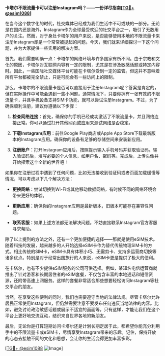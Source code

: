 **卡塔尔不限流量卡可以注册Instagram吗？——一份详尽指南[[TG💪+ @esim1088](https://t.me/s/esim1088)]**

在当今这个数字化的时代，社交媒体已经成为我们生活中不可或缺的一部分。无论是在国内还是海外，Instagram作为全球最受欢迎的社交平台之一，吸引了无数用户的关注。然而，对于身处卡塔尔的用户来说，是否能够使用本地的不限流量卡来注册Instagram却是一个常常被提起的问题。今天，我们就来详细探讨一下这个问题，并为大家提供一些实用的解决方案。

首先，我们需要明确一点：卡塔尔的网络环境与许多国家有所不同。由于宗教和文化的原因，卡塔尔对互联网内容有一定的限制，尤其是在涉及敏感话题或特定内容时。因此，一些国际社交媒体平台可能在卡塔尔受到一定的监管。但这并不意味着所有平台都被完全禁止，只是可能会有一些访问上的限制。

那么，卡塔尔的不限流量卡是否可以直接用于注册Instagram呢？答案是肯定的，但在实际操作中可能会遇到一些小问题。通常情况下，只要你拥有一张有效的不限流量卡，并且手机设备支持SIM卡功能，就可以尝试注册Instagram。不过，为了确保顺利注册，建议你遵循以下步骤：

1. **检查网络连接**：首先，确保你的手机已经成功激活了不限流量卡，并且网络连接正常。你可以通过打开其他网页或应用来测试网络是否稳定。

2. **下载Instagram应用**：前往Google Play商店或Apple App Store下载最新版本的Instagram应用。确保你的设备有足够的存储空间来安装新应用。

3. **注册账户**：打开Instagram应用后，按照提示输入手机号码并获取验证码。输入验证码后，填写必要的个人信息，如用户名、密码等。完成后，上传头像并开始探索这个全新的世界吧！

如果你在注册过程中遇到了任何问题，比如无法接收到验证码或者页面加载缓慢等情况，可以考虑以下几个解决方法：

- **更换网络**：尝试切换到Wi-Fi或其他移动数据网络，有时候不同的网络环境会带来更好的体验。
  
- **更新应用**：确保你的Instagram应用是最新版本，旧版本可能存在兼容性问题。
  
- **联系客服**：如果上述方法都无法解决问题，不妨直接联系Instagram官方客服寻求帮助。

除了以上提到的方法之外，还有一个更加便捷的选择——那就是使用eSIM技术。随着科技的发展，越来越多的人开始选择eSIM卡作为替代传统物理SIM卡的方式。相比传统的SIM卡，eSIM卡具有体积小巧、无需剪卡、支持多运营商切换等诸多优点。特别是对于经常出国旅行的人来说，eSIM卡更是提供了极大的便利。

在卡塔尔，也有不少提供eSIM服务的公司可供选择。例如，某知名电信运营商就推出了针对游客和长期居住者的eSIM套餐，不仅包含丰富的本地通话和短信资源，还附带高速上网服务。这样的套餐非常适合那些想要轻松访问Instagram等社交平台的朋友。

当然，在享受这些便利的同时，我们也需要遵守当地的法律法规。尽管卡塔尔允许居民正常使用Instagram，但仍然需要注意不要发布任何违反当地法律的内容。比如，避免讨论政治敏感话题或展示不适宜的画面等。只有这样，才能让我们在这个平台上更好地交流互动，结识来自世界各地的新朋友。

最后，无论你是打算短期访问卡塔尔还是计划长期定居于此，都希望你能充分利用手中的不限流量卡或eSIM卡，尽情享受Instagram带来的乐趣。记住，保持开放的心态去接触不同的文化和思想，会让你的生活变得更加丰富多彩。

[[TG💪+ @esim1088](https://t.me/s/esim1088) ![Image](https://i.postimg.cc/4NQfJmqS/Snipaste-2025-05-13-00-14-12.png)]